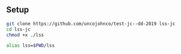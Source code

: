 ## Setup

```bash
git clone https://github.com/uncojohnco/test-jc--dd-2019 lss-jc
cd lss-jc
chmod +x ./lss

alias lss=$PWD/lss


```